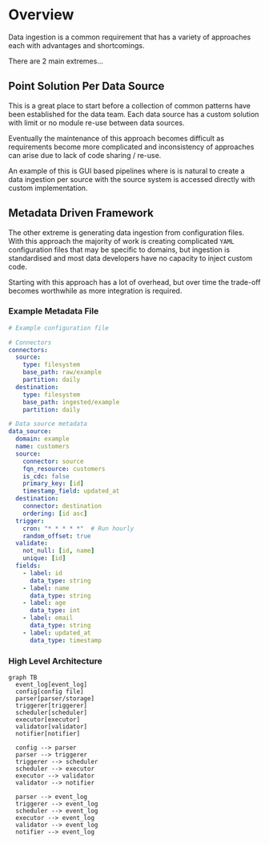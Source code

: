 # Overview

Data ingestion is a common requirement that has a variety of approaches each
with advantages and shortcomings.

There are 2 main extremes...

## Point Solution Per Data Source

This is a great place to start before a collection of common patterns have been
established for the data team. Each data source has a custom solution with
limit or no module re-use between data sources.

Eventually the maintenance of this approach becomes difficult as requirements
become more complicated and inconsistency of approaches can arise due to lack
of code sharing / re-use.

An example of this is GUI based pipelines where is is natural to create a data
ingestion per source with the source system is accessed directly with custom
implementation.

## Metadata Driven Framework

The other extreme is generating data ingestion from configuration files. With
this approach the majority of work is creating complicated `YAML` configuration
files that may be specific to domains, but ingestion is standardised and most
data developers have no capacity to inject custom code.

Starting with this approach has a lot of overhead, but over time the trade-off
becomes worthwhile as more integration is required.

### Example Metadata File

```YAML
# Example configuration file

# Connectors
connectors:
  source: 
    type: filesystem
    base_path: raw/example
    partition: daily
  destination: 
    type: filesystem
    base_path: ingested/example
    partition: daily

# Data source metadata
data_source:
  domain: example
  name: customers
  source: 
    connector: source
    fqn_resource: customers
    is_cdc: false
    primary_key: [id]
    timestamp_field: updated_at
  destination:
    connector: destination
    ordering: [id asc]
  trigger:
    cron: "* * * * *"  # Run hourly
    random_offset: true
  validate:
    not_null: [id, name]
    unique: [id]
  fields:
    - label: id
      data_type: string
    - label: name
      data_type: string
    - label: age
      data_type: int
    - label: email
      data_type: string
    - label: updated_at
      data_type: timestamp
```

### High Level Architecture

```mermaid
graph TB
  event_log[event_log]
  config[config file]
  parser[parser/storage]
  triggerer[triggerer]
  scheduler[scheduler]
  executor[executor]
  validator[validator]
  notifier[notifier]

  config --> parser
  parser --> triggerer
  triggerer --> scheduler
  scheduler --> executor
  executor --> validator
  validator --> notifier

  parser --> event_log
  triggerer --> event_log
  scheduler --> event_log
  executor --> event_log
  validator --> event_log
  notifier --> event_log
```
